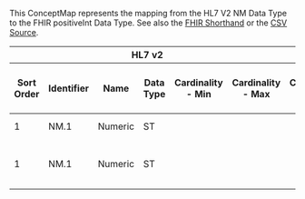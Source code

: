 
This ConceptMap represents the mapping from the HL7 V2 NM Data Type to the FHIR positiveInt Data Type. See also the <a href='https://github.com/HL7/v2-to-fhir/blob/master/tank/Datatype NM to positiveInt.fsh'>FHIR Shorthand</a> or the <a href='https://github.com/HL7/v2-to-fhir/blob/master/mappings/datatypes/HL7 Data Type - FHIR R4_ NM[positiveInt] - Sheet1.csv'>CSV Source</a>.
<table class='grid'><thead>
<tr><th colspan='6'>HL7 v2</th><th colspan='3'>Condition (IF True, args)</th><th colspan='8'>HL7 FHIR</th><th rowspan='2'>Comments</th></tr>
<tr><th title='Rows are listed in sequence of how they appear in the v2 standard. The first column, Sort Order, provides a sort order that can re-create the original v2 standard sequence in case one opts to re-sort/filter the rows.'>Sort Order</th><th title='Contains the formal Data Type Name and Component Sequence according to the base standard using &quot;.&quot; as the delimiter.'>Identifier</th><th title='The formal name of the field in the most current published version.'>Name</th><th title='The data type of the field in the most current published version if not deprecated, otherwise the data type at the time it was deprecated and removed.'>Data Type</th><th title='The V2 min cardinality expressed numerically.'>Cardinality - Min</th><th title='The V2 max cardinality expressed numerically.' style='border-right: 2px'>Cardinality - Max</th><th title='Condition in an easy to read syntax (Computable ANTLR)'>Computable ANTLR</th><th title='Condition in FHIRPath Notation'>Computable FHIRPath</th><th title='Condition expressed in narrative form' style='border-right: 2px'>Narrative</th><th title='An existing FHIR attribute in the target FHIR version.'>FHIR Attribute</th><th title='The FHIR attribute&apos;s data type in the target FHIR version.'>Proposed Extension</th><th title='The proposed FHIR Extension.'>Data Type</th><th title='The FHIR min cardinality expressed numerically.'>Cardinality - Min</th><th title='The FHIR max cardinality expressed numerically.' style='border-right: 2px'>Cardinality - Max</th><th title='The URL to the Data Type Map that is to be used for the attribute in this segment.'>Data Type Mapping</th><th title='The fixed or computed value to assign.'>Vocabulary Mapping<br/>(IS, ID, CE, CEN, CWE)</th><th title='Mapping for terminology tables.'>Assignment</th></tr></thead>
<tbody>
<tr> <td>1</td><td>NM.1</td><td>Numeric</td><td>ST</td><td></td><td style='border-right: 2px'></td><td></td><td></td><td style='border-right: 2px'>If positive</td><td><a href='https://hl7.org/fhir/R4/datatypes-definitions.html#positiveInt.positiveInt.$value'>positiveInt.$value</a></td><td></td><td><a href='https://hl7.org/fhir/R4/datatypes-definitions.html#positiveInt.positiveInt.integer'>positiveInt.integer</a></td><td>0</td><td>1</td><td></td><td></td><td></td><td></td></tr>
<tr> <td>1</td><td>NM.1</td><td>Numeric</td><td>ST</td><td></td><td style='border-right: 2px'></td><td></td><td></td><td style='border-right: 2px'>If negative raise an error</td><td></td><td></td><td></td><td></td><td></td><td></td><td></td><td></td><td></td></tr>
</tbody></table>
